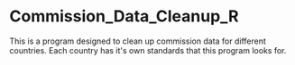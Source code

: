 # Commission_Data_Cleanup_R
This is a program designed to clean up commission data for different countries. Each country has it's own standards that this program looks for.
